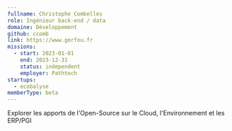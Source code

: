 ```yaml
---                                                                                                                        
fullname: Christophe Combelles
role: Ingénieur back-end / data
domaine: Développement
github: ccomb
link: https://www.gorfou.fr
missions:                              
  - start: 2023-01-01
    end: 2023-12-31
    status: independent
    employer: Pathtech
startups:               
  - ecobalyse           
memberType: beta
---
```

Explorer les apports de l'Open-Source sur le Cloud, l'Environnement et les ERP/PGI

